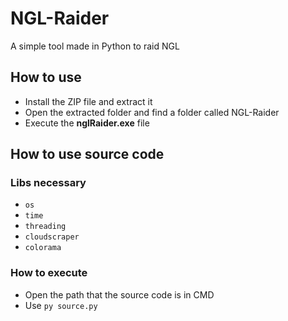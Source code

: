 # NGL-Raider
A simple tool made in Python to raid NGL

## How to use

* Install the ZIP file and extract it
* Open the extracted folder and find a folder called NGL-Raider
* Execute the **nglRaider.exe** file

## How to use source code

### Libs necessary

* `os`
* `time`
* `threading`
* `cloudscraper`
* `colorama`

### How to execute

* Open the path that the source code is in CMD
* Use `py source.py`
